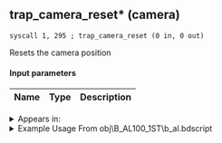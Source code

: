 ## trap_camera_reset* (camera)

`syscall 1, 295 ; trap_camera_reset (0 in, 0 out)`

Resets the camera position

#### Input parameters
| Name | Type | Description
|------|------|------------




<details>
	<summary>Appears in:</summary>
| filename | Entity (obj)
|----------|-------------
| obj\B_AL100_1ST\b_al.bdscript       | ((M) Volcano Lord)          
| obj\B_AL100_2ND\b_al.bdscript       | ((M) Blizzard Lord)          
| obj\B_AL100_FIRE\b_al.bdscript       | ((B) Volcanic Lord)          
| obj\B_AL100_ICE\b_al.bdscript       | ((B) Blizzard Lord)          
| obj\B_BB110\b_bb.bdscript       | ((B) Dark Thorn)          
| obj\B_EX110\b_ex.bdscript       | ((B) Axel (Twilight Town, 2nd fight))          
| obj\B_EX110_LV99\b_ex.bdscript       | ((B99) Axel (Limit Cut))          
| obj\B_EX110_SKIRMISH\b_ex.bdscript       | ((B) Axel (boss, freezes when RC is used) (SKIRMISH) (EX))          
| obj\B_EX140\b_ex.bdscript       | ((B) Xigbar)          
| obj\B_EX140_LV99\b_ex.bdscript       | ((B99) Xigbar (Limit Cut))          
| obj\B_EX180\b_ex.bdscript       | ((?) Xemnas’s dragon (Throne))          
| obj\B_EX260\b_ex.bdscript       | ((B) Xemnas (Armor))          
| obj\B_EX370\b_ex.bdscript       | ((B) Zexion (Absent Silhouette))          
| obj\F_EH070\f_eh.bdscript       | ((F) Xemnas’s dragon core cylinder (right) (EH))          
| obj\F_EH080\f_eh.bdscript       | ((F) Xemnas’s dragon core cylinder (left) (EH))          
| obj\F_TR020\f_tr.bdscript       | ((F) Energy core’s cube (TR))          
| obj\F_TR030\f_tr.bdscript       | ((F) ??? (TR))          
| obj\F_TR160\f_tr.bdscript       | ((F) WARNING message (TR))          
| obj\F_TR170\f_tr.bdscript       | ((F) ??? (TR))          
| obj\N_EX760_BTL\n_ex.bdscript       | ((B) Pete (BTL))          
| obj\N_HB040_BTL\n_hb.bdscript       | ((N) Stitch (BTL) (HB))          

</details>

<details>
	<summary>Example Usage From obj\B_AL100_1ST\b_al.bdscript</summary>
```plaintext
L1887:
 popToSp 0
 popToSp 4
 pushFromFSp 4
 syscall 1, 214 ; trap_obj_hook_stop (1 in, 0 out)
 syscall 1, 295 ; trap_camera_reset (0 in, 0 out)
 pushFromFSp 4
 pushFromFSp 4
 gosub 4, L1647
 memcpyToSp 16, 16
 pushFromPSp 16
 syscall 1, 79 ; trap_obj_set_dir (2 in, 0 out)
 pushFromPWp W176
 pushFromFSp 4
 pushImm 253
 pushImmf 0
 gosub 4, L1787
 drop 
 pushFromPWp W176
 pushFromPAi L10686 ; ___ai 'rc_swing_end' (L10686)
 syscall 1, 8 ; trap_obj_act_start (2 in, 0 out)
 pushFromFSp 4
 fetchValue 4
 pushImm 0
 pushImmf 0
 syscall 1, 13 ; trap_sysobj_motion_push (3 in, 0 out)
 ret
```
</details>


